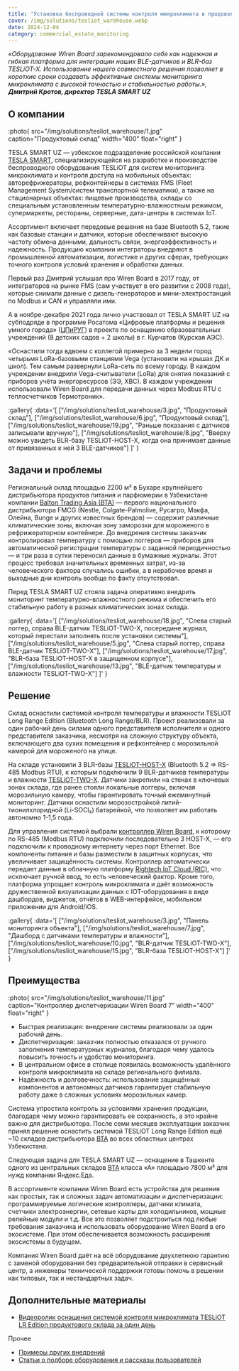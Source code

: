 ```yaml
---
title: 'Установка беспроводной системы контроля микроклимата в продовольственном складе за один день'
cover: /img/solutions/tesliot_warehouse.webp
date: 2024-12-04
category: commercial_estate_monitoring
---
```


_«Оборудование Wiren Board зарекомендовало себя как надежная и гибкая платформа для интеграции наших BLE-датчиков и BLR-баз TESLiOT-X. Использование нашего совместного решения позволяет в короткие сроки создавать эффективные системы мониторинга микроклимата с высокой точностью и стабильностью работы.», **Дмитрий Кротов, директор TESLA SMART UZ**_

## О компании

:photo{
    src="/img/solutions/tesliot_warehouse/1.jpg"
    caption="Продуктовый склад"
    width="400"
    float="right"
}

TESLA SMART UZ — узбекское подразделение российской компании [TESLA SMART](https://www.tesliot.com/), специализирующейся на разработке и производстве беспроводного оборудования TESLiOT для систем мониторинга микроклимата и контроля доступа на мобильных объектах: авторефрижераторы, рефконтейнеры в системах FMS (Fleet Management System/систем транспортной телематики), а также на стационарных объектах: пищевые производства, склады со специальным установленным температурно-влажностным режимом, супермаркеты, рестораны, серверные, дата-центры в системах IoT.  

Ассортимент включает передовые решения на базе Bluetooth 5.2, такие как базовые станции и датчики, которые обеспечивают высокую частоту обмена данными, дальность связи, энергоэффективность и надежность. Продукцию компании интеграторы внедряют в промышленной автоматизации, логистике и других сферах, требующих точного контроля условий хранения и обработки данных.  

Первый раз Дмитрий услышал про Wiren Board в 2017 году, от интеграторов на рынке FMS (сам участвует в его развитии с 2008 года), которые снимали данные с дизель-генераторов и мини-электростанций по Modbus и CAN и управляли ими.   

А в ноябре-декабре 2021 года лично участвовал от TESLA SMART UZ на субподряде в программе Росатома «Цифровые платформы и решения умного города» ([ЦПиРУГ](https://www.rusatom-utilities.ru/)) в проекте по оснащению образовательных учреждений (8 детских садов \+ 2 школы) в г. Курчатов (Курская АЭС).  

«Оснастили тогда вдвоем с коллегой примерно за 3 недели город четырьмя LoRa-базовыми станциями Vega (установили на крышах ДК и школ). Тем самым развернули LoRa-сеть по всему городу. В каждом учреждении внедрили Vega-считыватели (LoRa) для снятия показаний с приборов учёта энергоресурсов (ЭЭ, ХВС). В каждом учреждении использовали Wiren Board для передачи данных через Modbus RTU с теплосчетчиков Термотроник».

:gallery{
    :data='[
        ["/img/solutions/tesliot_warehouse/3.jpg", "Продуктовый склад"],
        ["/img/solutions/tesliot_warehouse/6.jpg", "Продуктовый склад"],
        ["/img/solutions/tesliot_warehouse/19.jpg", "Раньше показания с датчиков записывали вручную"],
        ["/img/solutions/tesliot_warehouse/8.jpg", "Вверху можно увидеть BLR-базу TESLiOT-HOST-X, когда она принимает данные от привязанных к ней 3 BLE-датчиков"]
    ]'
}


## Задачи и проблемы

Региональный склад площадью 2200 м² в Бухаре крупнейшего дистрибьютора продуктов питания и парфюмерии в Узбекистане компании [Balton Trading Asia (BTA)](https://www.balton.uz/) — первого национального дистрибьютора FMCG (Nestle, Colgate-Palmolive, Русагро, Макфа, Олейна, Bunge и других известных брендов) — содержит различные климатические зоны, включая зону заморозки для мороженого в рефрижераторном контейнере. До внедрения системы заказчик контролировал температуру с помощью логгеров — приборов для автоматической регистрации температуры с заданной периодичностью —  и три раза в сутки переносил данные в бумажные журналы. Этот процесс требовал значительных временных затрат, из\-за человеческого фактора случались ошибки, а в нерабочее время и выходные дни контроль вообще по факту отсутствовал.  

Перед TESLA SMART UZ стояла задача оперативно внедрить мониторинг температурно-влажностного режима и обеспечить его стабильную работу в разных климатических зонах склада.

:gallery{
    :data='[
        ["/img/solutions/tesliot_warehouse/18.jpg", "Слева старый логгер, справа BLE-датчик TESLiOT-TWO-X, посередине журнал, который перестали заполнять после установки системы"],
        ["/img/solutions/tesliot_warehouse/5.jpg", "Слева старый логгер, справа BLE-датчик TESLiOT-TWO-X"],
        ["/img/solutions/tesliot_warehouse/17.jpg", "BLR-база TESLiOT-HOST-X в защищенном корпусе"],
        ["/img/solutions/tesliot_warehouse/13.jpg", "BLE-датчик температуры и влажности TESLiOT-TWO-X"]
    ]'
}

## Решение

Склад оснастили системой контроля температуры и влажности TESLiOT Long Range Edition (Bluetooth Long Range/BLR). Проект реализовали за один рабочий день силами одного представителя исполнителя и одного представителя заказчика, несмотря на сложную структуру объекта, включающего два сухих помещения и рефконтейнер с морозильной камерой для мороженого на улице.  

На складе установили 3 BLR-базы [TESLiOT-HOST-X](https://www.tesliot.com/product-page/tesliot-host-x) (Bluetooth 5.2 \=\> RS-485 Modbus RTU), к которым подключили 9 BLR-датчиков температуры и влажности [TESLiOT-TWO-X](https://www.tesliot.com/product-page/tesliot-two-x-3-in-1). Датчики закрепили на стенах в ключевых зонах склада, где ранее стояли локальные логгеры, включая морозильную камеру, чтобы гарантировать точный ежеминутный мониторинг. Датчики оснастили морозостройкой литий-тионилхлоридной (Li-SOCl₂) батарейкой, что позволяет им работать автономно 1-1,5 года.  

Для управления системой выбрали [контроллер Wiren Board](https://wirenboard.com/ru/catalog/kontrollery/), к которому по RS-485 (Modbus RTU) подключили последовательно 3 HOST-X, — его подключили к проводному интернету через порт Ethernet. Все компоненты питания и базы разместили в защитных корпусах, что увеличивает защищённость системы. Контроллер автоматически передает данные в облачную платформу [Rightech IoT Cloud (RIC)](https://rightech.io/ru/catalog/tesla-smart), что исключает ручной ввод, то есть человеческий фактор. Кроме того, платформа упрощает контроль микроклимата и даёт возможность дружественной визуализации данных с IOT-оборудования в виде дашбордов, виджетов, отчётов в WEB-интерфейсе, мобильном приложении для Android/iOS.

:gallery{
    :data='[
        ["/img/solutions/tesliot_warehouse/3.jpg", "Панель мониторинга объекта"],
        ["/img/solutions/tesliot_warehouse/7.jpg", "Дашборд с датчиками температуры и влажности"],
        ["/img/solutions/tesliot_warehouse/10.jpg", "BLR-датчик TESLiOT-TWO-X"],
        ["/img/solutions/tesliot_warehouse/15.jpg", "BLR-база TESLiOT-HOST-X"]
    ]'
}

## Преимущества

:photo{
    src="/img/solutions/tesliot_warehouse/11.jpg"
    caption="Контроллер диспетчеризации Wiren Board 7"
    width="400"
    float="right"
}

* Быстрая реализация: внедрение системы реализовали за один рабочий день.  
* Диспетчеризация: заказчик полностью отказался от ручного заполнения температурных журналов, благодаря чему удалось повысить точность и удобство мониторинга.  
* В центральном офисе в столице появилась возможность удалённого контроля микроклимата на складе регионального филиала.  
* Надёжность и долговечность: использование защищённых компонентов и автономных датчиков гарантирует стабильную работу даже в сложных условиях морозильных камер.

Система упростила контроль за условиями хранения продукции,  благодаря чему можно гарантировать ее сохранность, а это крайне важно для дистрибьютора. После семи месяцев эксплуатации заказчик принял решение оснастить системой TESLiOT Long Range Edition ещё \~10 складов дистрибьютора [BTA](https://www.balton.uz/) во всех областных центрах Узбекистана.  

Следующая задача для TESLA SMART UZ — оснащение в Ташкенте одного из центральных складов [BTA](https://www.balton.uz/) класса «А» площадью 7800 м² для нужд компании Яндекс.Еда.  

В ассортименте компании Wiren Board есть устройства для решения как простых, так и сложных задач автоматизации и диспетчеризации: программируемые логические контроллеры, датчики климата, счетчики электроэнергии, сетевые карты для холодильников, мощные релейные модули и т.д. Все это позволяет подстроиться под любые требования заказчика и использовать оборудование Wiren Board в его экосистеме. При этом обеспечивается возможность расширения экосистемы в будущем.

Компания Wiren Board даёт на всё оборудование двухлетнюю гарантию с заменой оборудования без предварительной отправки в сервисный центр, а инженеры технической поддержки готовы помочь в решении как типовых, так и нестандартных задач.

## Дополнительные материалы

- [Видеоролик оснащения системой контроля микроклимата TESLiOT LR Edition продуктового склада за один день](https://www.youtube.com/watch?v=0-2IRnvj5rE)

Прочее

- [Примеры других внедрений](../solutions/)
- [Статьи о подборе оборудования и рассказы пользователей](../articles)
